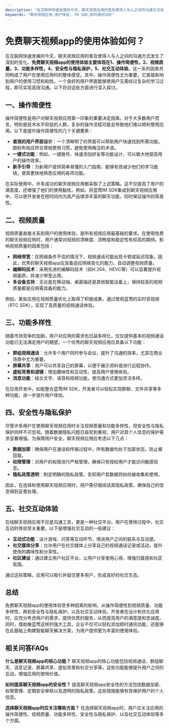 ```yaml
---
description: "在互联网快速发展的今天，聊天视频应用的普及使得人与人之间的沟通方式发生了深刻的变化。**免费聊天视频app的使用体验主要体现在1、操作简便性，2、视频质量，3、功能多样性，4、安全性与隐私保护，5、社交互动体验**。这一系列因素共同构成了用户在使用应用时的整体感受。其中，操作简便性尤为重要，它直接影响到用户的使用习惯和粘性。一个良好的用户界面能够使用户无需经过复杂的学习过程，即可实现高效沟通。以下将对这些方面进行深入探讨。"
keywords: "聊天视频应用,用户体验, IM SDK,即时通讯SDK"
---
```

# 免费聊天视频app的使用体验如何？

在互联网快速发展的今天，聊天视频应用的普及使得人与人之间的沟通方式发生了深刻的变化。**免费聊天视频app的使用体验主要体现在1、操作简便性，2、视频质量，3、功能多样性，4、安全性与隐私保护，5、社交互动体验**。这一系列因素共同构成了用户在使用应用时的整体感受。其中，操作简便性尤为重要，它直接影响到用户的使用习惯和粘性。一个良好的用户界面能够使用户无需经过复杂的学习过程，即可实现高效沟通。以下将对这些方面进行深入探讨。

## 一、操作简便性

操作简便性是用户对聊天视频应用第一印象的重要决定因素。对于大多数用户而言，特别是技术水平较低的人群，复杂的操作流程可能会导致他们难以顺利使用应用。以下是提升操作简便性的几个关键要素：

- **直观的用户界面设计**：一个清晰明了的界面可以帮助用户快速找到所需功能。图标布局应符合常规使用习惯，避免使用晦涩的术语。
- **一键式功能**：例如，一键拨号、快速添加好友等功能设计，可以极大地提高用户的操作效率。
- **新手引导**：为新用户提供简单易懂的入门指南，能够有效减少他们的学习曲线，使其更快地熟悉应用的各项功能。

在实际使用中，许多成功的聊天视频应用都采取了上述策略。这不仅提高了用户的满意度，还增强了他们的使用黏性。例如，将蓝莺IM SDK集成到聊天视频应用中，可以使开发者在短时间内为其产品增添丰富的聊天功能，同时保证操作的简易性。

## 二、视频质量

视频质量直接关系到用户的使用体验，是所有视频应用最基础的要求。在使用免费的聊天视频应用时，用户通常对视频的清晰度、流畅度和稳定性有较高的期待。影响视频质量的因素包括：

- **网络带宽**：在网络条件不佳的情况下，视频通话可能出现卡顿或延迟现象。因此，优秀的聊天视频app应具备适应网络变化的能力，自动调整视频质量。
- **编解码技术**：采用先进的编解码技术（如H.264、HEVC等）可以显著提升视频画质，并减少带宽占用。
- **多设备支持**：无论是在移动端、桌面端还是其他智能设备上，保持较高的视频质量都是应用需具备的能力。

例如，某些应用在视频质量优化上取得了积极成果，通过使用蓝莺的实时音视频（RTC SDK），实现了高质量的视频通话体验。

## 三、功能多样性

随着市场竞争的加剧，用户对应用的需求也日益多样化，仅仅提供基本的视频通话功能已无法满足用户的期望。一个优秀的聊天视频应用应具备以下功能：

- **群组视频通话**：允许多个用户同时参与会议，提升了沟通的效率，尤其在商业场景中尤为重要。
- **屏幕共享**：用户可以共享自己的屏幕，以便于展示资料或进行远程协作。
- **虚拟背景和滤镜**：增加趣味性和互动性，提高用户使用体验。
- **消息功能**：结合文字、语音和视频功能，使沟通方式更加灵活多样。

在应用开发中，如能整合蓝莺IM SDK，开发者可以轻松实现群聊、文件共享等多种功能，进一步提升用户体验。

## 四、安全性与隐私保护

尽管许多用户在使用聊天视频应用时关注视频质量和功能多样性，但安全性与隐私保护同样不可忽视。随着数据隐私问题日益受到重视，用户对其个人信息的保护需求显著增强。为保障用户安全，聊天视频应用应考虑以下几点：

- **数据加密**：确保用户在通话和传输过程中，所有数据均处于加密状态，防止被窃取。
- **权限管理**：对用户的权限进行严格管理，确保只有授权用户才能访问敏感信息。
- **隐私政策透明**：制定明确的隐私政策，告知用户其数据将如何被收集和使用。

因此，在选择和使用聊天视频应用时，用户需仔细阅读其隐私政策，确保自己的信息得到妥善处理。

## 五、社交互动体验

在线聊天视频应用不仅是沟通工具，更是一种社交平台。用户在使用过程中，社交互动的体验至关重要。以下是增强社交互动的一些建议：

- **互动式功能**：设计游戏、问答等互动环节，增进用户之间的联系与互动感。
- **社交媒体分享**：允许用户在社交媒体上分享自己的视频通话记录或活动，提升使用的趣味性和分享性。
- **社区建设**：通过建立用户社区平台，让用户分享使用心得，增强归属感和社区氛围。

通过这些策略，应用可以吸引并留住更多用户，形成良好的社交生态。

## 总结

免费聊天视频app的使用体验受多种因素的影响，从操作简便性到视频质量、功能多样性，再到安全性与隐私保护，以及社交互动体验。开发者在设计和优化应用时，应充分考虑用户的需求，提供优质的服务，从而提高用户的满意度和忠诚度。同时，借助像蓝莺这样的强大工具，企业不仅可以轻松添加即时通讯功能，还能够在此基础上构建智能聊天解决方案，为用户提供更为丰富的使用体验。

## 相关问答FAQs

**什么是聊天视频app的核心功能？**
聊天视频app的核心功能包括视频通话、群组聊天、消息记录、屏幕共享、虚拟背景和社交分享等。这些功能能够提升用户之间的互动，增强应用的使用价值。

**如何提高聊天视频app的安全性？**
提高聊天视频app安全性的方法包括数据加密、权限管理、定期安全审核以及透明的隐私政策。这些措施能够有效保护用户的个人信息。

**选择聊天视频app时应关注哪些方面？**
在选择聊天视频app时，用户应关注应用的操作简便性、视频质量、功能多样性、安全性与隐私保护、以及社交互动体验等多个方面。
